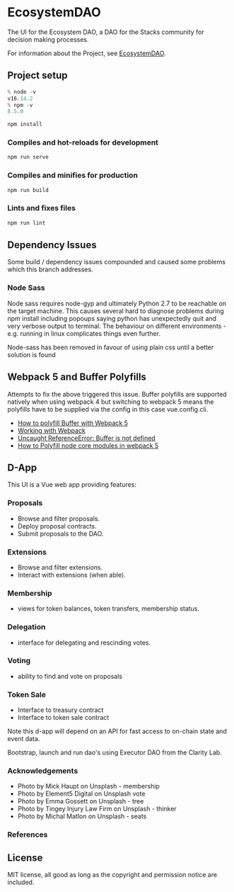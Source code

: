 # EcosystemDAO

The UI for the Ecosystem DAO, a DAO for the Stacks community for decision making processes.

For information about the Project, see [EcosystemDAO](https://github.com/Clarity-Innovation-Lab/ecosystem-dao).

## Project setup

```js
% node -v 
v16.14.2
% npm -v 
8.5.0
```

```js
npm install
```

### Compiles and hot-reloads for development

```js
npm run serve
```

### Compiles and minifies for production

```js
npm run build
```

### Lints and fixes files

```js
npm run lint
```

## Dependency Issues

Some build / dependency issues compounded and caused some problems which this branch addresses.

### Node Sass

Node sass requires node-gyp and ultimately Python 2.7 to be reachable on the target machine. This causes
several hard to diagnose problems during npm install including popoups saying python has unexpectedly
quit and very verbose output to terminal. The behaviour on different environments - e.g. running in linux
complicates things even further.

Node-sass has been removed in favour of using plain css until a better solution is found

## Webpack 5 and Buffer Polyfills

Attempts to fix the above triggered this issue. Buffer polyfills are supported natively when
using webpack 4 but switching to webpack 5 means the polyfills have to be supplied via the config
in this case vue.config.cli.

- [How to polyfill Buffer with Webpack 5
](https://viglucci.io/how-to-polyfill-buffer-with-webpack-5)
- [Working with Webpack](https://cli.vuejs.org/guide/webpack.html#chaining-advanced)
- [Uncaught ReferenceError: Buffer is not defined](https://stackoverflow.com/questions/68707553/uncaught-referenceerror-buffer-is-not-defined)
- [How to Polyfill node core modules in webpack 5](https://stackoverflow.com/questions/64557638/how-to-polyfill-node-core-modules-in-webpack-5)

## D-App

This UI is a Vue web app providing features:

### Proposals

- Browse and filter proposals.
- Deploy proposal contracts.
- Submit proposals to the DAO.

### Extensions

- Browse and filter extensions.
- Interact with extensions (when able).

### Membership

- views for token balances, token transfers, membership status.

### Delegation

- interface for delegating and rescinding votes.

### Voting

- ability to find and vote on proposals

### Token Sale

- Interface to treasury contract
- Interface to token sale contract

Note this d-app will depend on an API for fast access to on-chain state and event data.

Bootstrap, launch and run dao's using Executor DAO from the Clarity Lab.

### Acknowledgements

- Photo by Mick Haupt on Unsplash - membership
- Photo by Element5 Digital on Unsplash vote
- Photo by Emma Gossett on Unsplash - tree
- Photo by Tingey Injury Law Firm on Unsplash - thinker
- Photo by Michal Matlon on Unsplash - seats

### References

## License

MIT license, all good as long as the copyright and permission notice are included.